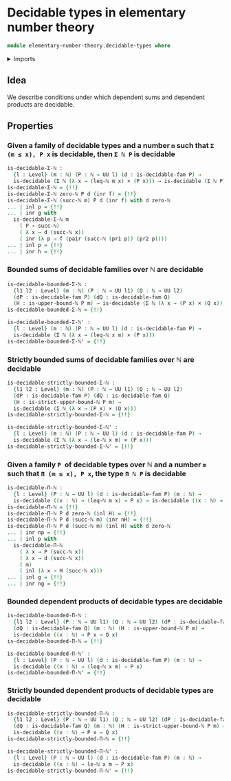 # Decidable types in elementary number theory

```agda
module elementary-number-theory.decidable-types where
```

<details><summary>Imports</summary>

```agda
open import elementary-number-theory.inequality-natural-numbers
open import elementary-number-theory.natural-numbers
open import elementary-number-theory.strict-inequality-natural-numbers
open import elementary-number-theory.upper-bounds-natural-numbers

open import foundation.cartesian-product-types
open import foundation.coproduct-types
open import foundation.decidable-types
open import foundation.dependent-pair-types
open import foundation.empty-types
open import foundation.function-types
open import foundation.unit-type
open import foundation.universe-levels
```

</details>

## Idea

We describe conditions under which dependent sums and dependent products are
decidable.

## Properties

### Given a family of decidable types and a number `m` such that `Σ (m ≤ x), P x` is decidable, then `Σ ℕ P` is decidable

```agda
is-decidable-Σ-ℕ :
  {l : Level} (m : ℕ) (P : ℕ → UU l) (d : is-decidable-fam P) →
  is-decidable (Σ ℕ (λ x → (leq-ℕ m x) × (P x))) → is-decidable (Σ ℕ P)
is-decidable-Σ-ℕ = {!!}
is-decidable-Σ-ℕ zero-ℕ P d (inr f) = {!!}
is-decidable-Σ-ℕ (succ-ℕ m) P d (inr f) with d zero-ℕ
... | inl p = {!!}
... | inr g with
  is-decidable-Σ-ℕ m
    ( P ∘ succ-ℕ)
    ( λ x → d (succ-ℕ x))
    ( inr (λ p → f (pair (succ-ℕ (pr1 p)) (pr2 p))))
... | inl p = {!!}
... | inr h = {!!}
```

### Bounded sums of decidable families over ℕ are decidable

```agda
is-decidable-bounded-Σ-ℕ :
  {l1 l2 : Level} (m : ℕ) (P : ℕ → UU l1) (Q : ℕ → UU l2)
  (dP : is-decidable-fam P) (dQ : is-decidable-fam Q)
  (H : is-upper-bound-ℕ P m) → is-decidable (Σ ℕ (λ x → (P x) × (Q x)))
is-decidable-bounded-Σ-ℕ = {!!}

is-decidable-bounded-Σ-ℕ' :
  {l : Level} (m : ℕ) (P : ℕ → UU l) (d : is-decidable-fam P) →
  is-decidable (Σ ℕ (λ x → (leq-ℕ x m) × (P x)))
is-decidable-bounded-Σ-ℕ' = {!!}
```

### Strictly bounded sums of decidable families over ℕ are decidable

```agda
is-decidable-strictly-bounded-Σ-ℕ :
  {l1 l2 : Level} (m : ℕ) (P : ℕ → UU l1) (Q : ℕ → UU l2)
  (dP : is-decidable-fam P) (dQ : is-decidable-fam Q)
  (H : is-strict-upper-bound-ℕ P m) →
  is-decidable (Σ ℕ (λ x → (P x) × (Q x)))
is-decidable-strictly-bounded-Σ-ℕ = {!!}

is-decidable-strictly-bounded-Σ-ℕ' :
  {l : Level} (m : ℕ) (P : ℕ → UU l) (d : is-decidable-fam P) →
  is-decidable (Σ ℕ (λ x → (le-ℕ x m) × (P x)))
is-decidable-strictly-bounded-Σ-ℕ' = {!!}
```

### Given a family `P `of decidable types over ℕ and a number `m` such that `Π (m ≤ x), P x`, the type `Π ℕ P` is decidable

```agda
is-decidable-Π-ℕ :
  {l : Level} (P : ℕ → UU l) (d : is-decidable-fam P) (m : ℕ) →
  is-decidable ((x : ℕ) → (leq-ℕ m x) → P x) → is-decidable ((x : ℕ) → P x)
is-decidable-Π-ℕ = {!!}
is-decidable-Π-ℕ P d zero-ℕ (inl H) = {!!}
is-decidable-Π-ℕ P d (succ-ℕ m) (inr nH) = {!!}
is-decidable-Π-ℕ P d (succ-ℕ m) (inl H) with d zero-ℕ
... | inr np = {!!}
... | inl p with
  is-decidable-Π-ℕ
    ( λ x → P (succ-ℕ x))
    ( λ x → d (succ-ℕ x))
    ( m)
    ( inl (λ x → H (succ-ℕ x)))
... | inl g = {!!}
... | inr ng = {!!}
```

### Bounded dependent products of decidable types are decidable

```agda
is-decidable-bounded-Π-ℕ :
  {l1 l2 : Level} (P : ℕ → UU l1) (Q : ℕ → UU l2) (dP : is-decidable-fam P) →
  (dQ : is-decidable-fam Q) (m : ℕ) (H : is-upper-bound-ℕ P m) →
  is-decidable ((x : ℕ) → P x → Q x)
is-decidable-bounded-Π-ℕ = {!!}

is-decidable-bounded-Π-ℕ' :
  {l : Level} (P : ℕ → UU l) (d : is-decidable-fam P) (m : ℕ) →
  is-decidable ((x : ℕ) → (leq-ℕ x m) → P x)
is-decidable-bounded-Π-ℕ' = {!!}
```

### Strictly bounded dependent products of decidable types are decidable

```agda
is-decidable-strictly-bounded-Π-ℕ :
  {l1 l2 : Level} (P : ℕ → UU l1) (Q : ℕ → UU l2) (dP : is-decidable-fam P) →
  (dQ : is-decidable-fam Q) (m : ℕ) (H : is-strict-upper-bound-ℕ P m) →
  is-decidable ((x : ℕ) → P x → Q x)
is-decidable-strictly-bounded-Π-ℕ = {!!}

is-decidable-strictly-bounded-Π-ℕ' :
  {l : Level} (P : ℕ → UU l) (d : is-decidable-fam P) (m : ℕ) →
  is-decidable ((x : ℕ) → le-ℕ x m → P x)
is-decidable-strictly-bounded-Π-ℕ' = {!!}
```
